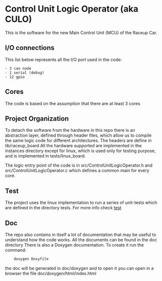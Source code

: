 # Control Unit Logic Operator (aka CULO) 

This is the software for the new Main Control Unit (MCU) of the Raceup Car.

## I/O connections

This list below represents all the I/O port used in the code:

    - 3 can node
    - 1 serial (debug)
    - 12 gpio

## Cores

The code is based on the assumption that there are at least 3 cores

## Project Organization

To detach the software from the hardware in this repo there is an abstraction layer,
defined through header files, which allow us to compile the same logic code for different 
architectures. The headers are define in lib/raceup_board
All the hardware supported are implemented in the instances directory except for linux,
which is used only for testing purpose, and is implemented in tests/linux_board.

The logic entry point of the code is in src/ControlUnitLogicOperator.h and 
src/ControlUnitLogicOperator.c which defines a common main for every core.

## Test

The project uses the linux implementation to run a series of unit-tests which are defined 
in the directory tests. For more info check [test](./tests/Readme.md)

## Doc

The repo also contains in itself a lot of documentation that may be useful to understand 
how the code works. All the documents can be found in the doc directory
There is also a Doxygen documentation. To create it run the command:
```sh
    doxygen Doxyfile
```
the doc will be generated in doc/doxygen and to open it you can open in a browser the file
doc/doxygen/html/index.html
